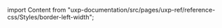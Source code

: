 
import Content from "uxp-documentation/src/pages/uxp-ref/reference-css/Styles/border-left-width";

<Content query="product=xd"/>
